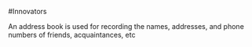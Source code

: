 #Innovators 

An address book is used for recording the names, addresses, and phone numbers of friends, acquaintances, etc


